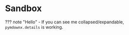 # Sandbox

??? note "Hello"
    - If you can see me collapsed/expandable, `pymdownx.details` is working.
